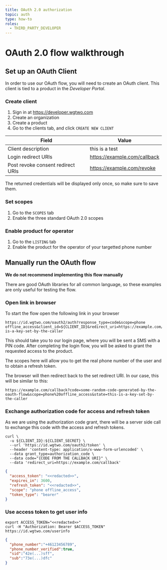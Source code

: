 ```yaml
---
title: OAuth 2.0 authorization
topic: auth
type: how-to
roles:
  - THIRD_PARTY_DEVELOPER
---
```


# OAuth 2.0 flow walkthrough

## Set up an OAuth Client

In order to use our OAuth flow, you will need to create an OAuth client.
This client is tied to a product in the _Developer Portal_.

### Create client
1. Sign in at https://developer.wgtwo.com
2. Create an organization
3. Create a product
4. Go to the clients tab, and click `CREATE NEW CLIENT`

<g-image src="@/assets/images/auth-create-client.png" alt="Set scopes" />

| Field                             | Value                        |
| --------------------------------- | ---------------------------- |
| Client description                | this is a test               |
| Login redirect URIs               | https://example.com/callback |
| Post revoke consent redirect URIs | https://example.com/revoke   |

The returned credentials will be displayed only once, so make sure to save them.

### Set scopes
1. Go to the `SCOPES` tab
2. Enable the three standard OAuth 2.0 scopes

<g-image src="@/assets/images/auth-set-scopes.png" alt="Set scopes" />

### Enable product for operator
1. Go to the `LISTING` tab
2. Enable the product for the operator of your targetted phone number

## Manually run the OAuth flow

<!-- <DemoConfigurer /> -->

<b-notification type="is-warning is-light" aria-close-label="Close notification" role="alert" :closable="false">
    <div>
      <p><b>We do not recommend implementing this flow manually</b></p>
      <p>There are good OAuth libraries for all common language, so these examples are only useful for testing the flow.</p>
    </div>
</b-notification>

### Open link in browser

To start the flow open the following link in your browser

```shell script
https://id.wgtwo.com/oauth2/auth?response_type=code&scope=phone offline_access&client_id=${CLIENT_ID}&redirect_uri=https://example.com/callback&state=this-is-a-key-set-by-the-caller
```

This should take you to our login page, where you will be sent a SMS with a PIN code.
After completing the login flow, you will be asked to grant the requested access to the product.

The scopes here will allow you to get the real phone number of the user and to obtain a refresh token.

The browser will then redirect back to the set redirect URI.
In our case, this will be similar to this:
 
```
https://example.com/callback?code=some-random-code-generated-by-the-oauth-flow&scope=phone%20offline_access&state=this-is-a-key-set-by-the-caller
```

### Exchange authorization code for access and refresh token

As we are using the authorization code grant, there will be a server side call to exchange this code with the access
and refresh tokens. 
```shell script
curl \
  -u ${CLIENT_ID}:${CLIENT_SECRET} \
  --url 'https://id.wgtwo.com/oauth2/token' \
  --header 'content-type: application/x-www-form-urlencoded' \
  --data grant_type=authorization_code \
  --data code="{CODE FROM THE CALLBACK URI}" \
  --data 'redirect_uri=https://example.com/callback'
```

```json
{
  "access_token": "<<redacted>>",
  "expires_in": 3600,
  "refresh_token": "<<redacted>>",
  "scope": "phone offline_access",
  "token_type": "bearer"
}
```

### Use access token to get user info
```shell script
export ACCESS_TOKEN="<<redacted>>"
curl -H "Authorization: Bearer $ACCESS_TOKEN" https://id.wgtwo.com/userinfo
```

```json
{
  "phone_number":"+46123456789",
  "phone_number_verified":true,
  "sid":"42e(...)sff",
  "sub":"73e(...)dfc"
}
```
